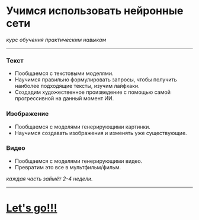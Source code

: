 # Учимся использовать нейронные сети
*курс обучения практическим навыкам*

---

### Текст
- Пообщаемся с текстовыми моделями. 
- Научимся правильно формулировать запросы, чтобы получить наиболее подходящие тексты, изучим лайфхаки. 
- Создадим художественное произведение с помощью самой прогрессивной на данный момент ИИ.

### Изображение
- Пообщаемся с моделями генерирующими картинки.
- Научимся создавать изображения и изменять уже существующие.

### Видео
- Пообщаемся с моделями генерирующими видео.
- Превратим это все в мультфильм/фильм.


*каждая часть займёт 2-4 недели.*

---

# [Let's go!!!](START.md)


